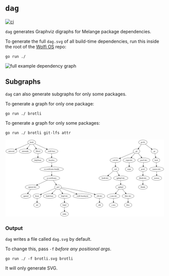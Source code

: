 # `dag`

[![ci](https://github.com/wolfi-dev/dag/actions/workflows/build.yaml/badge.svg)](https://github.com/wolfi-dev/dag/actions/workflows/build.yaml)

`dag` generates Graphviz digraphs for Melange package dependencies.

To generate the full `dag.svg` of all build-time dependencies, run this inside the root of the [Wolfi OS](https://github.com/wolfi-dev/os) repo:

```
go run ./
```

![full example dependency graph](./images/dag.svg)

## Subgraphs

`dag` can also generate subgraphs for only some packages.

To generate a graph for only one package:

```
go run ./ brotli
```

To generate a graph for only some packages:

```
go run ./ brotli git-lfs attr
```

![partial dependency graph](./images/sub.svg)

### Output

`dag` writes a file called `dag.svg` by default.

To change this, pass `-f` _before any positional args_.

```
go run ./ -f brotli.svg brotli
```

It will only generate SVG.

